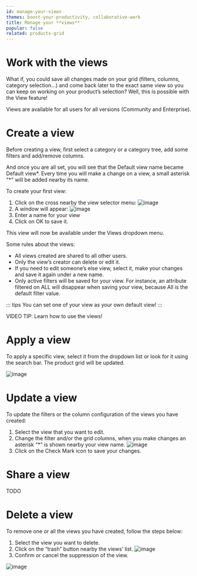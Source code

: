 ```yaml
---
id: manage-your-views
themes: boost-your-productivity, collaborative-work
title: Manage your **views**
popular: false
related: products-grid
---
```


# Work with the views

What if, you could save all changes made on your grid (filters, columns, category selection...) and come back later to the exact same view so you can keep on working on your product’s selection? Well, this is possible with the View feature!

Views are available for all users for all versions (Community and Enterprise).

# Create a view

Before creating a view, first select a category or a category tree, add some filters and add/remove columns.

And once you are all set, you will see that the Default view name became Default view*. Every time you will make a change on a view, a small asterisk "\*" will be added nearby its name.

To create your first view:
1.  Click on the cross nearby the view selector menu:
![image](../img/dummy.png)
1.  A window will appear:
![image](../img/dummy.png)
1.  Enter a name for your view
1.  Click on OK to save it.

This view will now be available under the Views dropdown menu.

Some rules about the views:
- All views created are shared to all other users.
- Only the view’s creator can delete or edit it.
- If you need to edit someone’s else view, select it, make your changes and save it again under a new name.
- Only active filters will be saved for your view. For instance, an attribute filtered on ALL will disappear when saving your view, because All is the default filter value.

::: tips
You can set one of your view as your own default view!
:::

VIDEO TIP: Learn how to use the views!

# Apply a view

To apply a specific view, select it from the dropdown list or look for it using the search bar. The product grid will be updated.

![image](../img/dummy.png)

# Update a view

To update the filters or the column configuration of the views you have created:
1.  Select the view that you want to edit.
1.  Change the filter and/or the grid columns, when you make changes an asterisk “\*” is shown nearby your view name.
![image](../img/dummy.png)
1.  Click on the Check Mark icon to save your changes.

# Share a view

TODO

# Delete a view

To remove one or all the views you have created, follow the steps below:
1.  Select the view you want to delete.
1.  Click on the “trash” button nearby the views’ list.
![image](../img/dummy.png)
1.  Confirm or cancel the suppression of the view.

![image](../img/dummy.png)